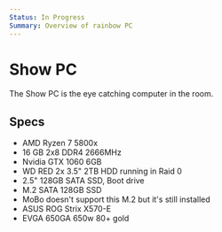 ```yaml
---
Status: In Progress
Summary: Overview of rainbow PC
---
```


# Show PC

The Show PC is the eye catching computer in the room.  
## Specs
- AMD Ryzen 7 5800x
- 16 GB 2x8 DDR4 2666MHz
- Nvidia GTX 1060 6GB
- WD RED 2x 3.5" 2TB HDD running in Raid 0
- 2.5" 128GB SATA SSD, Boot drive
- M.2 SATA 128GB SSD
- MoBo doesn't support this M.2 but it's still installed
- ASUS ROG Strix X570-E
- EVGA 650GA 650w 80+ gold